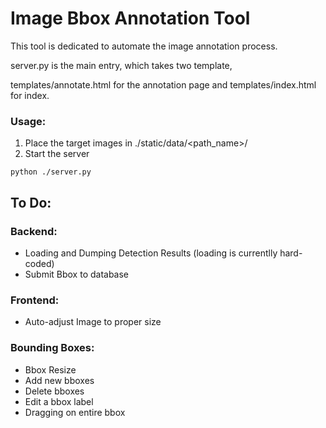 # Image Bbox Annotation Tool

This tool is dedicated to automate the image annotation process.


server.py is the main entry, which takes two template,

templates/annotate.html for the annotation page and templates/index.html for index.




### Usage:
1. Place the target images in ./static/data/<path_name>/
2. Start the server
```
python ./server.py
```



## To Do:
### Backend:
- Loading and Dumping Detection Results (loading is currentlly hard-coded)
- Submit Bbox to database

### Frontend:
- Auto-adjust Image to proper size



### Bounding Boxes:
- Bbox Resize
- Add new bboxes
- Delete bboxes
- Edit a bbox label
- Dragging on entire bbox
